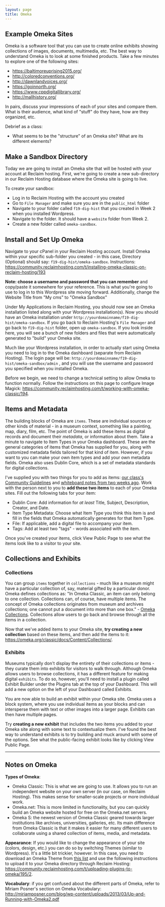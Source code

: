 ```yaml
---
layout: page
title: Omeka
---
```


## Example Omeka Sites

Omeka is a software tool that you can use to create online exhibits showing collections of images, documents, multimedia, etc. The best way to understand Omeka is to look at some finished products. Take a few minutes to explore one of the following sites:

- <https://baltimoreuprising2015.org/>
- <http://coloredconventions.org/>
- <http://dawnlandvoices.org/>
- <https://goinnorth.org/>
- <https://www.cppdigitallibrary.org/>
- <http://mallhistory.org/>

In pairs, discuss your impressions of each of your sites and compare them. What is their audience, what kind of "stuff" do they have, how are they organized, etc. 

Debrief as a class:
- What seems to be the "structure" of an Omeka site? What are its different elements?

## Make a Sandbox Directory

Today we are going to install an Omeka site that will be hosted with your account at Reclaim hosting. First, we're going to create a new sub-directory in our Reclaim Hosting database where the Omeka site is going to live.

To create your sandbox:
- Log in to Reclaim Hosting with the account you created
- Go to `File Manager` and make sure you are in the `public_html` folder
- Navigate to your folder called `f19-dig-hist` that you created in Week 2 when you installed Wordpress.
- Navigate to the folder. It should have a `website` folder from Week 2. 
- Create a new folder called `omeka-sandbox`.

## Install and Set Up Omeka

Navigate to your cPanel in your Reclaim Hosting account. Install Omeka within your specific sub-folder you created - in this case, Directory (Optional) should say: `f19-dig-hist/omeka-sandbox`. Instructions: <https://community.reclaimhosting.com/t/installing-omeka-classic-on-reclaim-hosting/193>

**Note: choose a username and password that you can remember** and copy/paste it somewhere for your reference. This is what you're going to use to log in to this Wordpress site moving forward. Additionally, change the Website Title from "My cms" to "Omeka Sandbox"

Under My Applications in Reclaim Hosting, you should now see an Omeka installation listed along with your Wordpress installation(s). Now you should have an Omeka installation under `http://yourdomainname/f19-dig-hist/omeka-sandbox`. If you go back to Reclaim Hosting's `File Manager` and go back to `f19-dig-hist` folder, open up `omeka-sandbox`. If you look inside here, you will see a bunch of new folders and files that were automatically generated to "build" your Omeka site. 

Much like your Wordpress installation, in order to actually start using Omeka you need to log in to the Omeka dashboard (separate from Reclaim Hosting). The login page will be: `http://yourdomainname/f19-dig-hist/omeka-sandbox/admin` , and you will use the username and password you specified when you installed Omeka.

Before we begin, we need to change a technical setting to allow Omeka to function normally. Follow the instructions on this page to configure Image Magick: <https://community.reclaimhosting.com/t/working-with-omeka-classic/194>.

## Items and Metadata

The building blocks of Omeka are `items`. These are individual sources or other kinds of material - in a museum context, something like a painting, map, diary, film, etc. The point of Omeka is add these items as digital records and document their *metadata*, or information about them. Take a minute to navigate to Item Types in your Omeka dashboard. These are the general categories of items that Omeka has supplied for you, along with customized metadata fields tailored for that kind of item. However, if you want to you can make your own item types and add your own metadata fields. Omeka also uses Dublin Core, which is a set of metadata standards for digital collections. 

I've supplied you with two things for you to add as items: [our class's Community Guidelines](https://docs.google.com/document/d/1IXT7emil6JsjLIAdicTDwKUwt2MeQk1OxEfeoqbQAJk/edit) and [whiteboard notes from two weeks ago]({{site.baseurl}}/week-05/IMG_1619.jpg). Work with the person next to you to **add these two items** to each of your Omeka sites. Fill out the following tabs for your item:

- Dublin Core: Add information for *at least* Title, Subject, Description, Creator, and Date.
- Item Type Metadata: Choose what Item Type you think this item is and fill in the fields that Omeka automatically generates for that Item Type.
- File: If applicable, add a digital file to accompany your item.
- Tags: Add at least two "tags" - words associated with the item.

Once you've created your items, click View Public Page to see what the items look like to a visitor to your site.

## Collections and Exhibits

### Collections 

You can group `items` together in `collections` - much like a museum might have a particular collection of, say, material gifted by a particular donor. Omeka defines collections as: "In Omeka Classic, an item can only belong to one collection. Collections can, of course, have multiple items. The concept of Omeka collections originates from museum and archives collections; one cannot put a document into more than one box." - [Omeka Collections](https://omeka.org/classic/docs/Content/Collections/). Collections allow users to go back and browse through all the items in a collection.

Now that we've added items to your Omeka site, **try creating a new collection** based on these items, and then add the items to it: <https://omeka.org/classic/docs/Content/Collections/>.

### Exhibits

Museums typically don't display the entirety of their collections or items - they curate them into exhibits for visitors to walk through. Although Omeka allows users to browse collections, it has a different feature for making digital `exhibits`. To do so, however, you'll need to install a plugin called Exhibit Builder under the Plugins tab at the top of your Dashboard. This will add a new option on the left of your Dashboard called Exhibits. 

You are now able to build an exhibit within your Omeka site. Omeka uses a block system, where you use individual items as your blocks and can intersperse them with text or other images into a larger page. Exhibits can then have multiple pages. 

Try **creating a new exhibit** that includes the two items you added to your Omeka site along with some  text to contextualize them. I've found the best way to understand exhibits is to try building and muck around with some of the options. See what the public-facing exhibit looks like by clicking View Public Page.

---


## Notes on Omeka

**Types of Omeka**:

- Omeka Classic: This is what we are going to use. It allows you to run an independent website on your own server (in our case, on Reclaim Hosting). This makes sense for smaller-scale projects or more individual work. 
- Omeka.net: This is more limited in functionality, but you can quickly build an Omeka website hosted for free on the Omeka.net servers. 
- Omeka S: the newest version of Omeka Classic geared towards larger institutions like archives, universities, galleries, etc. Its main difference from Omeka Classic is that it makes it easier for many different users to collaborate using a shared collection of items, media, and metadata. 

**Appearance**: If you would like to change the appearance of your site (colors, design, etc.) you can do so by switching Themes (similar to Wordpress). It's a little bit trickier, however. In this case, you need to download an Omeka Theme from [this list](https://omeka.org/classic/themes/) and use the following instructions to upload it to your Omeka directory through Reclaim Hosting: <https://community.reclaimhosting.com/t/uploading-plugins-to-omeka/195/2>.

**Vocabulary**: if you get confused about the different parts of Omeka, refer to Miriam Posner's section on Omeka Vocabulary: <http://miriamposner.com/blog/wp-content/uploads/2013/03/Up-and-Running-with-Omeka2.pdf> 




